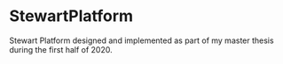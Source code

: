 # StewartPlatform
Stewart Platform designed and implemented as part of my master thesis during the first half of 2020.
